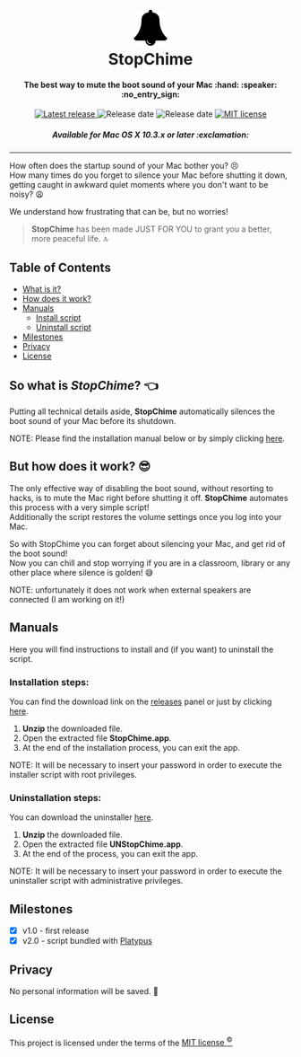 <h1 align="center">
	<br>
	<img src="Icons/bell.png" width=64px alt="StopChime">
	<br>
	StopChime
	<br>
</h1>

<h4 align="center">
	The best way to mute the boot sound of your Mac :hand: :speaker: :no_entry_sign:
</h4>

<p align="center">
	<a href="https://github.com/m-paolino/StopChime/releases/latest">
	<img src="https://img.shields.io/badge/Latest_release-v2.0.1-brightgreen.svg" alt="Latest release">
	</a>
	<img src="https://img.shields.io/badge/Release_date-December_2017-blue.svg" alt="Release date">
	<img src="https://img.shields.io/badge/Platform-OS X 10.3.x or later-lightgrey.svg" alt="Release date">
	<a href="https://opensource.org/licenses/MIT">
	<img src="https://img.shields.io/badge/License-MIT-yellow.svg" alt="MIT license">
	</a>
</p>

<h5 align="center">
	Available for Mac OS X 10.3.x or later :exclamation:
</h5>

-----

How often does the startup sound of your Mac bother you? :persevere:
<br>
How many times do you forget to silence your Mac before shutting it down, getting caught in awkward quiet moments where you don't want to be noisy? :weary:

We understand how frustrating that can be, but no worries!

>**StopChime** has been made JUST FOR YOU to grant you a better, more peaceful life. :top:

## Table of Contents

- [What is it?](#intro)
- [How does it work?](#how)
- [Manuals](#manuals)
	- [Install script](#installation-steps)
	- [Uninstall script](#uninstallation-steps)
- [Milestones](#milestones)
- [Privacy](#privacy)
- [License](#license)

<a name="intro"></a>
## So what is *StopChime*? :point_left:

Putting all technical details aside, **StopChime** automatically silences the boot sound of your  Mac before its shutdown.

NOTE: Please find the installation manual below or by simply clicking [here](#installation-steps).

<a name="how"></a>
## But how does it work? :sunglasses:

The only effective way of disabling the boot sound, without resorting to hacks, is to mute the Mac right before shutting it off. **StopChime** automates this process with a very simple script!
<br>
Additionally the script restores the volume settings once you log into your Mac.

So with StopChime you can forget about silencing your Mac, and get rid of the boot sound!
<br>
Now you can chill and stop worrying if you are in a classroom, library or any other place where silence is golden! :sweat_smile:

NOTE: unfortunately it does not work when external speakers are connected (I am working on it!)

## Manuals

Here you will find instructions to install and (if you want) to uninstall the script.

### Installation steps:

You can find the download link on the [releases](https://github.com/m-paolino/StopChime/releases/latest) panel or just by clicking [here](https://github.com/m-paolino/StopChime/releases/download/v2.0.1/StopChime.zip).

1. **Unzip** the downloaded file.
2. Open the extracted file **StopChime.app**.
3. At the end of the installation process, you can exit the app.

NOTE: It will be necessary to insert your password in order to execute the installer script with root privileges.

### Uninstallation steps:

You can download the uninstaller [here](https://github.com/m-paolino/StopChime/releases/download/v2.0.1/UNStopChime.zip).

1. **Unzip** the downloaded file.
2. Open the extracted file **UNStopChime.app**.
3. At the end of the process, you can exit the app.

NOTE: It will be necessary to insert your password in order to execute the uninstaller script with administrative privileges.

## Milestones

- [x] v1.0 - first release
- [x] v2.0 - script bundled with [Platypus](https://www.sveinbjorn.org/platypus)

## Privacy

No personal information will be saved. :see_no_evil:

## License

This project is licensed under the terms of the [MIT license <sup>&copy;</sup>](LICENSE)
